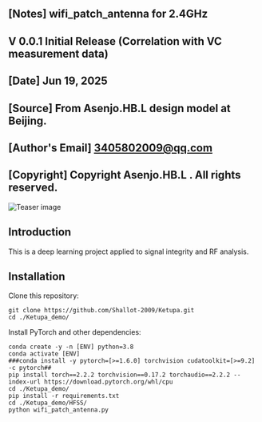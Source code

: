##  [Notes]  wifi_patch_antenna for 2.4GHz
##                 V 0.0.1  Initial Release (Correlation with VC measurement data)
##  [Date]  Jun 19, 2025
##  [Source] From Asenjo.HB.L design model at Beijing.
##  [Author's Email]  3405802009@qq.com
##  [Copyright]  Copyright Asenjo.HB.L . All rights reserved.

![Teaser image](C:\00_Asenjo\00_Project\Ketupa_demo\assets\wifi_patch_antenna.bmp)




## Introduction
This is a deep learning project applied to signal integrity and RF analysis.

## Installation

Clone this repository:

```
git clone https://github.com/Shallot-2009/Ketupa.git
cd ./Ketupa_demo/
```



Install PyTorch and other dependencies:

```
conda create -y -n [ENV] python=3.8
conda activate [ENV]
###conda install -y pytorch=[>=1.6.0] torchvision cudatoolkit=[>=9.2] -c pytorch##
pip install torch==2.2.2 torchvision==0.17.2 torchaudio==2.2.2 --index-url https://download.pytorch.org/whl/cpu
cd ./Ketupa_demo/
pip install -r requirements.txt
cd ./Ketupa_demo/HFSS/
python wifi_patch_antenna.py
```
